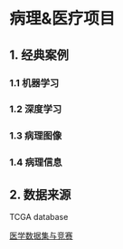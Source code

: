 # 病理&医疗项目

## 1. 经典案例

### 1.1 机器学习


### 1.2 深度学习


### 1.3 病理图像


### 1.4 病理信息



## 2. 数据来源

TCGA database

[医学数据集与竞赛](https://zhuanlan.zhihu.com/p/50615907)
